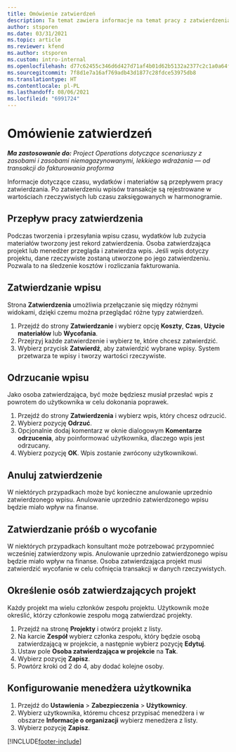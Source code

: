 ```yaml
---
title: Omówienie zatwierdzeń
description: Ta temat zawiera informacje na temat pracy z zatwierdzeniami w Project Operations.
author: stsporen
ms.date: 03/31/2021
ms.topic: article
ms.reviewer: kfend
ms.author: stsporen
ms.custom: intro-internal
ms.openlocfilehash: d77c62455c346d6d427d71af4b01d62b5132a2377c2c1a0a64f56fb313219c46
ms.sourcegitcommit: 7f8d1e7a16af769adb43d1877c28fdce53975db8
ms.translationtype: HT
ms.contentlocale: pl-PL
ms.lasthandoff: 08/06/2021
ms.locfileid: "6991724"
---
```

# <a name="approvals-overview"></a>Omówienie zatwierdzeń

_**Ma zastosowanie do:** Project Operations dotyczące scenariuszy z zasobami i zasobami niemagazynowanymi, lekkiego wdrażania — od transakcji do fakturowania proforma_

Informacje dotyczące czasu, wydatków i materiałów są przepływem pracy zatwierdzania. Po zatwierdzeniu wpisów transakcje są rejestrowane w wartościach rzeczywistych lub czasu zaksięgowanych w harmonogramie.

## <a name="approvals-workflow"></a>Przepływ pracy zatwierdzenia
Podczas tworzenia i przesyłania wpisu czasu, wydatków lub zużycia materiałów tworzony jest rekord zatwierdzenia. Osoba zatwierdzająca projekt lub menedżer przegląda i zatwierdza wpis. Jeśli wpis dotyczy projektu, dane rzeczywiste zostaną utworzone po jego zatwierdzeniu. Pozwala to na śledzenie kosztów i rozliczania fakturowania.

## <a name="approve-an-entry"></a>Zatwierdzanie wpisu
Strona **Zatwierdzenia** umożliwia przełączanie się między różnymi widokami, dzięki czemu można przeglądać różne typy zatwierdzeń.
  
1. Przejdź do strony **Zatwierdzanie** i wybierz opcję **Koszty**, **Czas**, **Użycie materiałów** lub **Wycofania**.
2. Przejrzyj każde zatwierdzenie i wybierz te, które chcesz zatwierdzić.
3. Wybierz przycisk **Zatwierdź**, aby zatwierdzić wybrane wpisy.
System przetwarza te wpisy i tworzy wartości rzeczywiste.

## <a name="reject-an-entry"></a>Odrzucanie wpisu
Jako osoba zatwierdzająca, być może będziesz musiał przesłać wpis z powrotem do użytkownika w celu dokonania poprawek.
  
1. Przejdź do strony **Zatwierdzenia** i wybierz wpis, który chcesz odrzucić. 
2. Wybierz pozycję **Odrzuć**.
3. Opcjonalnie dodaj komentarz w oknie dialogowym **Komentarze odrzucenia**, aby poinformować użytkownika, dlaczego wpis jest odrzucany.
4. Wybierz pozycję **OK**. Wpis zostanie zwrócony użytkownikowi.
  
## <a name="cancel-approval"></a>Anuluj zatwierdzenie
W niektórych przypadkach może być konieczne anulowanie uprzednio zatwierdzonego wpisu. Anulowanie uprzednio zatwierdzonego wpisu będzie miało wpływ na finanse. 

## <a name="approving-recall-requests"></a>Zatwierdzanie próśb o wycofanie
W niektórych przypadkach konsultant może potrzebować przypomnieć wcześniej zatwierdzony wpis. Anulowanie uprzednio zatwierdzonego wpisu będzie miało wpływ na finanse. Osoba zatwierdzająca projekt musi zatwierdzić wycofanie w celu cofnięcia transakcji w danych rzeczywistych.

## <a name="specify-project-approvers"></a>Określenie osób zatwierdzających projekt
Każdy projekt ma wielu członków zespołu projektu. Użytkownik może określić, którzy członkowie zespołu mogą zatwierdzać projekty.

1. Przejdź na stronę **Projekty** i otwórz projekt z listy.
2. Na karcie **Zespół** wybierz członka zespołu, który będzie osobą zatwierdzającą w projekcie, a następnie wybierz pozycję **Edytuj**.
3. Ustaw pole **Osoba zatwierdzająca w projekcie** na **Tak**.
4. Wybierz pozycję **Zapisz**.
5. Powtórz kroki od 2 do 4, aby dodać kolejne osoby.

## <a name="configure-the-users-manager"></a>Konfigurowanie menedżera użytkownika

1. Przejdź do **Ustawienia** > **Zabezpieczenia** > **Użytkownicy**.
2. Wybierz użytkownika, któremu chcesz przypisać menedżera i w obszarze **Informacje o organizacji** wybierz menedżera z listy. 
3. Wybierz pozycję **Zapisz**.




[!INCLUDE[footer-include](../includes/footer-banner.md)]
